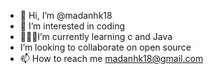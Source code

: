 - 👋 Hi, I’m @madanhk18
- 👀 I’m interested in coding
- 👨🏻‍💻I’m currently learning c and Java
- I’m looking to collaborate on open source
- 📫 How to reach me madanhk18@gmail.com

<!---
madanhk18/madanhk18 is a ✨ special ✨ repository because its `README.md` (this file) appears on your GitHub profile.
You can click the Preview link to take a look at your changes.
--->

